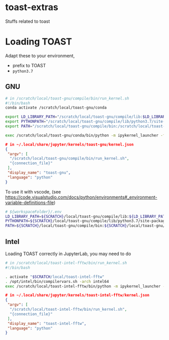 # toast-extras

Stuffs related to toast

# Loading TOAST

Adapt these to your environment,

- prefix to TOAST
- `python3.7`

## GNU

```bash
# in /scratch/local/toast-gnu/compile/bin/run_kernel.sh
#!/bin/bash
conda activate /scratch/local/toast-gnu/conda

export LD_LIBRARY_PATH="/scratch/local/toast-gnu/compile/lib:$LD_LIBRARY_PATH"
export PYTHONPATH="/scratch/local/toast-gnu/compile/lib/python3.7/site-packages:$PYTHONPATH"
export PATH="/scratch/local/toast-gnu/compile/bin:/scratch/local/toast-gnu/conda/bin:$PATH"

exec /scratch/local/toast-gnu/conda/bin/python -m ipykernel_launcher -f "$1"
```

```json
# in ~/.local/share/jupyter/kernels/toast-gnu/kernel.json
{
 "argv": [
  "/scratch/local/toast-gnu/compile/bin/run_kernel.sh",
  "{connection_file}"
 ],
 "display_name": "toast-gnu",
 "language": "python"
}
```

To use it with vscode, (see <https://code.visualstudio.com/docs/python/environments#_environment-variable-definitions-file>)

```sh
# ${workspaceFolder}/.env
LD_LIBRARY_PATH=${SCRATCH}/local/toast-gnu/compile/lib:${LD_LIBRARY_PATH}
PYTHONPATH=${SCRATCH}/local/toast-gnu/compile/lib/python3.7/site-packages:${PYTHONPATH}
PATH=${SCRATCH}/local/toast-gnu/compile/bin:${SCRATCH}/local/toast-gnu/conda/bin:${PATH}
```

## Intel

Loading TOAST correctly in JupyterLab, you may need to do

```bash
# in /scratch/local/toast-intel-fftw/bin/run_kernel.sh
#!/bin/bash

. activate "$SCRATCH/local/toast-intel-fftw"
. /opt/intel/bin/compilervars.sh -arch intel64
exec /scratch/local/toast-intel-fftw/bin/python -m ipykernel_launcher -f "$1"
```

```json
# in ~/.local/share/jupyter/kernels/toast-intel-fftw/kernel.json
{
 "argv": [
  "/scratch/local/toast-intel-fftw/bin/run_kernel.sh",
  "{connection_file}"
 ],
 "display_name": "toast-intel-fftw",
 "language": "python"
}
```

